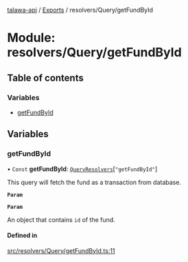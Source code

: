 [talawa-api](../README.md) / [Exports](../modules.md) / resolvers/Query/getFundById

# Module: resolvers/Query/getFundById

## Table of contents

### Variables

- [getFundById](resolvers_Query_getFundById.md#getfundbyid)

## Variables

### getFundById

• `Const` **getFundById**: [`QueryResolvers`](types_generatedGraphQLTypes.md#queryresolvers)[``"getFundById"``]

This query will fetch the fund as a transaction from database.

**`Param`**

**`Param`**

An object that contains `id` of the fund.

#### Defined in

[src/resolvers/Query/getFundById.ts:11](https://github.com/PalisadoesFoundation/talawa-api/blob/708df7e/src/resolvers/Query/getFundById.ts#L11)
